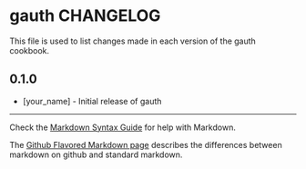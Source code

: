 gauth CHANGELOG
===============

This file is used to list changes made in each version of the gauth cookbook.

0.1.0
-----
- [your_name] - Initial release of gauth

- - -
Check the [Markdown Syntax Guide](http://daringfireball.net/projects/markdown/syntax) for help with Markdown.

The [Github Flavored Markdown page](http://github.github.com/github-flavored-markdown/) describes the differences between markdown on github and standard markdown.
